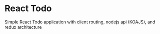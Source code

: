 # React Todo
Simple React Todo application with client routing, nodejs api (KOAJS), and redux architecture


